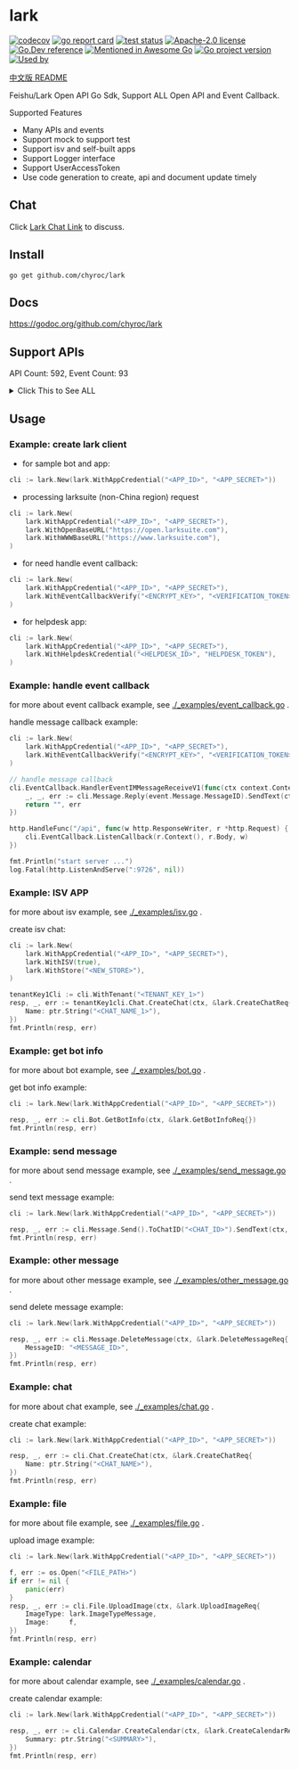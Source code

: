 # lark

[![codecov](https://codecov.io/gh/chyroc/lark/branch/master/graph/badge.svg?token=Z73T6YFF80)](https://codecov.io/gh/chyroc/lark)
[![go report card](https://goreportcard.com/badge/github.com/chyroc/lark "go report card")](https://goreportcard.com/report/github.com/chyroc/lark)
[![test status](https://github.com/chyroc/lark/actions/workflows/test.yml/badge.svg)](https://github.com/chyroc/lark/actions)
[![Apache-2.0 license](https://img.shields.io/badge/License-Apache%202.0-brightgreen.svg)](https://opensource.org/licenses/Apache-2.0)
[![Go.Dev reference](https://img.shields.io/badge/go.dev-reference-blue?logo=go&logoColor=white)](https://pkg.go.dev/github.com/chyroc/lark)
[![Mentioned in Awesome Go](https://awesome.re/mentioned-badge.svg)](https://github.com/avelino/awesome-go)
[![Go project version](https://badge.fury.io/go/github.com%2Fchyroc%2Flark.svg)](https://badge.fury.io/go/github.com%2Fchyroc%2Flark)
[![Used by](https://github-used-by.chyroc.cn/chyroc/lark.svg)]()

[中文版 README](./README_CN.md)

Feishu/Lark Open API Go Sdk, Support ALL Open API and Event Callback.

Supported Features

- Many APIs and events
- Support mock to support test
- Support isv and self-built apps
- Support Logger interface
- Support UserAccessToken
- Use code generation to create, api and document update timely

## Chat

⁣Click [Lark Chat Link](https://applink.feishu.cn/client/chat/chatter/add_by_link?link_token=985n4cf0-70d7-444c-909f-98885892c233) to discuss.

## Install

```shell
go get github.com/chyroc/lark
```

## Docs

https://godoc.org/github.com/chyroc/lark

## Support APIs

API Count: 592, Event Count: 93

<details>
  <summary>
    Click This to See ALL
  </summary>

- Auth
  - ResendAppTicket
  - GetAccessToken
  - RefreshAccessToken
  - GetUserInfo
- Contact
  - SearchUserOld
  - CreateUser
  - DeleteUser
  - GetUser
  - GetUserList
  - GetUserListOld
  - BatchGetUser
  - UpdateUserPatch
  - UpdateUser
  - BatchGetUserByID
  - BatchGetUserByIDOld
  - CreateDepartment
  - GetDepartment
  - GetDepartmentList
  - GetDepartmentListOld
  - GetParentDepartment
  - SearchDepartment
  - UpdateDepartmentPatch
  - UpdateDepartment
  - DeleteDepartment
  - UnbindDepartmentChat
  - CreateContactGroup
  - UpdateContactGroup
  - DeleteContactGroup
  - GetContactGroup
  - GetContactGroupList
  - GetContactMemberGroupList
  - AddContactGroupMember
  - BatchAddContactGroupMember
  - DeleteContactGroupMember
  - BatchDeleteContactGroupMember
  - GetContactGroupMember
  - GetEmployeeTypeEnumList
  - UpdateEmployeeTypeEnumPatch
  - DeleteEmployeeTypeEnum
  - CreateEmployeeTypeEnum
  - GetContactCustomAttrList
  - CreateContactUnit
  - UpdateContactUnit
  - DeleteContactUnit
  - GetContactUnit
  - GetContactUnitList
  - BindContactUnitDepartment
  - UnbindContactUnitDepartment
  - GetContactUnitDepartmentList
  - GetContactScopeList
- Message
  - SendEphemeralMessage
  - SendUrgentAppMessage
  - SendUrgentSmsMessage
  - SendUrgentPhoneMessage
  - SendRawMessage
  - SendRawMessageOld
  - BatchSendOldRawMessage
  - ReplyRawMessage
  - DeleteMessage
  - BatchDeleteMessage
  - UpdateMessage
  - UpdateMessageDelay
  - GetMessageReadUserList
  - GetBatchSentMessageReadUser
  - GetBatchSentMessageProgress
  - GetMessageList
  - GetMessageFile
  - GetMessage
  - DeleteEphemeralMessage
  - CreateMessageReaction
  - GetMessageReactionList
  - DeleteMessageReaction
- Chat
  - CreateChat
  - GetChat
  - GetChatOld
  - UpdateChat
  - DeleteChat
  - GetChatListOfSelf
  - SearchChat
  - GetChatMemberList
  - IsInChat
  - CreateChatManager
  - DeleteChatManager
  - AddChatMember
  - DeleteChatMember
  - JoinChat
  - GetChatAnnouncement
  - UpdateChatAnnouncement
  - GetChatModeration
  - UpdateChatModeration
  - UpdateChatTopNotice
  - DeleteChatTopNotice
- Bot
  - GetBotInfo
  - AddBotToChat
- Calendar
  - CreateCalendarACL
  - DeleteCalendarACL
  - GetCalendarACLList
  - SubscribeCalendarACL
  - GetPrimaryCalendar
  - CreateCalendar
  - DeleteCalendar
  - GetCalendar
  - GetCalendarList
  - UpdateCalendar
  - SearchCalendar
  - SubscribeCalendar
  - UnsubscribeCalendar
  - SubscribeCalendarChangeEvent
  - CreateCalendarEvent
  - DeleteCalendarEvent
  - GetCalendarEvent
  - GetCalendarEventList
  - UpdateCalendarEvent
  - SearchCalendarEvent
  - SubscribeCalendarEvent
  - CreateCalendarEventAttendee
  - GetCalendarEventAttendeeList
  - DeleteCalendarEventAttendee
  - GetCalendarEventAttendeeChatMemberList
  - GetCalendarFreeBusyList
  - CreateCalendarTimeoffEvent
  - DeleteCalendarTimeoffEvent
  - GenerateCaldavConf
  - CreateCalendarExchangeBinding
  - GetCalendarExchangeBinding
  - DeleteCalendarExchangeBinding
- Drive
  - GetDriveDocxDocument
  - GetDriveDocxDocumentRawContent
  - SubscribeDriveFile
  - SearchDriveFile
  - GetDriveFileMeta
  - CreateDriveFile
  - DeleteDriveFile
  - DeleteDriveSheetFile
  - GetDriveFolderMeta
  - GetDriveRootFolderMeta
  - GetDriveFolderChildren
  - GetDriveFileStatistics
  - GetDriveFileTask
  - CreateDriveExportTask
  - GetDriveExportTask
  - DownloadDriveExportTask
  - DownloadDriveFile
  - CopyDriveFile
  - CreateDriveFolder
  - MoveDriveFile
  - UploadDriveFile
  - PrepareUploadDriveFile
  - PartUploadDriveFile
  - FinishUploadDriveFile
  - DownloadDriveMedia
  - UploadDriveMedia
  - PrepareUploadDriveMedia
  - PartUploadDriveMedia
  - FinishUploadDriveMedia
  - CreateDriveMemberPermissionOld
  - TransferDriveMemberPermission
  - GetDriveMemberPermissionList
  - CreateDriveMemberPermission
  - DeleteDriveMemberPermission
  - DeleteDriveMemberPermissionOld
  - UpdateDriveMemberPermissionOld
  - UpdateDriveMemberPermission
  - CheckDriveMemberPermission
  - GetDrivePublicPermission
  - UpdateDrivePublicPermission
  - BatchGetDriveMediaTmpDownloadURL
  - GetDriveCommentList
  - GetDriveComment
  - CreateDriveComment
  - UpdateDriveComment
  - DeleteDriveComment
  - UpdateDriveCommentPatch
  - CreateDriveFileSubscription
  - GetDriveFileSubscription
  - UpdateDriveFileSubscription
  - CreateDriveDoc
  - GetDriveDocContent
  - UpdateDriveDocContent
  - GetDriveDocRawContent
  - GetDriveDocMeta
  - CreateSheet
  - GetSheetMeta
  - UpdateSheetProperty
  - BatchUpdateSheet
  - ImportSheet
  - CreateDriveImportTask
  - GetDriveImportTask
  - MoveSheetDimension
  - PrependSheetValue
  - AppendSheetValue
  - InsertSheetDimensionRange
  - AddSheetDimensionRange
  - UpdateSheetDimensionRange
  - DeleteSheetDimensionRange
  - GetSheetValue
  - BatchGetSheetValue
  - SetSheetValue
  - BatchSetSheetValue
  - SetSheetStyle
  - BatchSetSheetStyle
  - MergeSheetCell
  - UnmergeSheetCell
  - SetSheetValueImage
  - FindSheet
  - ReplaceSheet
  - CreateSheetConditionFormat
  - GetSheetConditionFormat
  - UpdateSheetConditionFormat
  - DeleteSheetConditionFormat
  - CreateSheetProtectedDimension
  - GetSheetProtectedDimension
  - UpdateSheetProtectedDimension
  - DeleteSheetProtectedDimension
  - CreateSheetDataValidationDropdown
  - DeleteSheetDataValidationDropdown
  - UpdateSheetDataValidationDropdown
  - GetSheetDataValidationDropdown
  - CreateSheetFilter
  - DeleteSheetFilter
  - UpdateSheetFilter
  - GetSheetFilter
  - CreateSheetFilterView
  - DeleteSheetFilterView
  - UpdateSheetFilterView
  - GetSheetFilterView
  - QuerySheetFilterView
  - CreateSheetFilterViewCondition
  - DeleteSheetFilterViewCondition
  - UpdateSheetFilterViewCondition
  - GetSheetFilterViewCondition
  - QuerySheetFilterViewCondition
  - CreateSheetFloatImage
  - DeleteSheetFloatImage
  - UpdateSheetFloatImage
  - GetSheetFloatImage
  - QuerySheetFloatImage
  - CreateWikiSpace
  - GetWikiSpaceList
  - GetWikiSpace
  - UpdateWikiSpaceSetting
  - DeleteWikiSpaceMember
  - AddWikiSpaceMember
  - CreateWikiNode
  - GetWikiNodeList
  - MoveWikiNode
  - GetWikiNode
  - MoveDocsToWiki
  - GetWikiTask
- Bitable
  - GetBitableViewList
  - CreateBitableView
  - DeleteBitableView
  - GetBitableRecordList
  - GetBitableRecord
  - CreateBitableRecord
  - BatchCreateBitableRecord
  - UpdateBitableRecord
  - BatchUpdateBitableRecord
  - DeleteBitableRecord
  - BatchDeleteBitableRecord
  - GetBitableFieldList
  - CreateBitableField
  - UpdateBitableField
  - DeleteBitableField
  - GetBitableAppRoleList
  - CreateBitableAppRole
  - DeleteBitableAppRole
  - UpdateBitableAppRole
  - BatchDeleteBitableAppRoleMember
  - BatchCreateBitableAppRoleMember
  - GetBitableAppRoleMemberList
  - CreateBitableAppRoleMember
  - DeleteBitableAppRoleMember
  - GetBitableTableList
  - CreateBitableTable
  - BatchCreateBitableTable
  - DeleteBitableTable
  - BatchDeleteBitableTable
  - UpdateBitableMeta
  - GetBitableMeta
- MeetingRoom
  - GetMeetingRoomCustomization
  - BatchGetMeetingRoomSummary
  - GetMeetingRoomBuildingList
  - BatchGetMeetingRoomBuilding
  - GetMeetingRoomRoomList
  - BatchGetMeetingRoomRoom
  - BatchGetMeetingRoomFreebusy
  - ReplyMeetingRoomInstance
  - CreateMeetingRoomBuilding
  - UpdateMeetingRoomBuilding
  - DeleteMeetingRoomBuilding
  - BatchGetMeetingRoomBuildingID
  - CreateMeetingRoomRoom
  - UpdateMeetingRoomRoom
  - DeleteMeetingRoomRoom
  - BatchGetMeetingRoomRoomID
  - GetMeetingRoomCountryList
  - GetMeetingRoomDistrictList
- Jssdk
  - GetJssdkTicket
- VC
  - ApplyVCReserve
  - UpdateVCReserve
  - DeleteVCReserve
  - GetVCReserve
  - GetVCReserveActiveMeeting
  - GetVCMeeting
  - ListVCMeetingByNo
  - InviteVCMeeting
  - KickoutVCMeeting
  - SetVCHostMeeting
  - EndVCMeeting
  - StartVCMeetingRecording
  - StopVCMeetingRecording
  - GetVCMeetingRecording
  - SetVCPermissionMeetingRecording
  - GetVCDailyReport
  - GetVCTopUserReport
  - GetVCRoomConfig
  - SetVCRoomConfig
- Application
  - IsApplicationUserAdmin
  - GetApplicationUserAdminScope
  - GetApplicationAppVisibility
  - GetApplicationUserVisibleApp
  - GetApplicationAppList
  - UpdateApplicationAppVisibility
  - GetApplicationAppAdminUserList
  - CheckUserIsInApplicationPaidScope
  - GetApplicationOrderList
  - GetApplicationOrder
  - GetApplicationUnderAuditList
  - GetApplication
  - GetApplicationVersion
  - UpdateApplicationVersion
  - UpdateApplication
  - GetApplicationUsageOverview
  - GetApplicationUsageTrend
  - UpdateApplicationFeedback
  - GetApplicationFeedbackList
- Mail
  - GetMailUser
  - CreateMailGroup
  - GetMailGroup
  - GetMailGroupList
  - UpdateMailGroupPatch
  - UpdateMailGroup
  - DeleteMailGroup
  - CreateMailGroupMember
  - GetMailGroupMember
  - GetMailGroupMemberList
  - DeleteMailGroupMember
  - CreateMailGroupPermissionMember
  - GetMailGroupPermissionMember
  - GetMailGroupPermissionMemberList
  - DeleteMailGroupPermissionMember
  - CreateMailGroupAlias
  - GetMailGroupAliasList
  - DeleteMailGroupAlias
  - CreatePublicMailbox
  - GetPublicMailbox
  - GetPublicMailboxList
  - UpdatePublicMailboxPatch
  - UpdatePublicMailbox
  - DeletePublicMailbox
  - CreatePublicMailboxMember
  - GetPublicMailboxMember
  - GetPublicMailboxMemberList
  - DeletePublicMailboxMember
  - ClearPublicMailboxMember
  - CreateMailPublicMailboxAlias
  - GetMailPublicMailboxAliasList
  - DeleteMailPublicMailboxAlias
  - CreateMailUserMailboxAlias
  - DeleteMailUserMailboxAlias
  - GetMailUserMailboxAliasList
  - DeleteMailUserMailbox
- Approval
  - GetApproval
  - GetApprovalInstanceList
  - GetApprovalInstance
  - CreateApprovalInstance
  - ApproveApprovalInstance
  - RejectApprovalInstance
  - TransferApprovalInstance
  - RollbackApprovalInstance
  - CancelApprovalInstance
  - SearchApprovalInstance
  - AddApprovalInstanceSign
  - UploadApprovalFile
  - SearchApprovalTask
  - GetApprovalUserTaskList
  - SearchApprovalCarbonCopy
  - CreateApprovalCarbonCopy
  - PreviewApprovalInstance
  - UpdateApprovalMessage
  - SubscribeApprovalSubscription
  - UnsubscribeApprovalSubscription
  - GetApprovalExternalList
  - SendApprovalMessage
- Helpdesk
  - CreateHelpdeskNotification
  - UpdateHelpdeskNotification
  - GetHelpdeskNotification
  - PreviewHelpdeskNotification
  - SubmitApproveHelpdeskNotification
  - CancelApproveHelpdeskNotification
  - ExecuteSendHelpdeskNotification
  - CancelSendHelpdeskNotification
  - StartHelpdeskService
  - GetHelpdeskTicket
  - UpdateHelpdeskTicket
  - GetHelpdeskTicketList
  - DownloadHelpdeskTicketImage
  - AnswerHelpdeskTicketUserQuery
  - GetHelpdeskTicketCustomizedFields
  - GetHelpdeskTicketMessageList
  - SendHelpdeskTicketMessage
  - SendHelpdeskMessage
  - GetHelpdeskTicketCustomizedFieldList
  - DeleteHelpdeskTicketCustomizedField
  - UpdateHelpdeskTicketCustomizedField
  - CreateHelpdeskTicketCustomizedField
  - GetHelpdeskTicketCustomizedField
  - CreateHelpdeskCategory
  - GetHelpdeskCategory
  - UpdateHelpdeskCategory
  - DeleteHelpdeskCategory
  - GetHelpdeskCategoryList
  - CreateHelpdeskFAQ
  - GetHelpdeskFAQ
  - UpdateHelpdeskFAQ
  - DeleteHelpdeskFAQ
  - GetHelpdeskFAQList
  - GetHelpdeskFAQImage
  - SearchHelpdeskFAQ
  - UpdateHelpdeskAgent
  - GetHelpdeskAgentEmail
  - CreateHelpdeskAgentSchedule
  - DeleteHelpdeskAgentSchedule
  - UpdateHelpdeskAgentSchedule
  - GetHelpdeskAgentSchedule
  - GetHelpdeskAgentScheduleList
  - CreateHelpdeskAgentSkill
  - GetHelpdeskAgentSkill
  - UpdateHelpdeskAgentSkill
  - DeleteHelpdeskAgentSkill
  - GetHelpdeskAgentSkillList
  - GetHelpdeskAgentSkillRuleList
  - SubscribeHelpdeskEvent
  - UnsubscribeHelpdeskEvent
- Admin
  - AdminResetPassword
  - GetAdminDeptStats
  - GetAdminUserStats
- HumanAuth
  - GetFaceVerifyAuthResult
  - UploadFaceVerifyImage
  - CropFaceVerifyImage
  - CreateIdentity
- AI
  - RecognizeBasicImage
  - RecognizeSpeechStream
  - RecognizeSpeechFile
  - TranslateText
  - DetectTextLanguage
  - DetectFaceAttributes
- Attendance
  - GetAttendanceGroupList
  - CreateAttendanceGroup
  - SearchAttendanceGroup
  - GetAttendanceGroup
  - DeleteAttendanceGroup
  - GetAttendanceShiftList
  - GetAttendanceShift
  - GetAttendanceShiftDetail
  - DeleteAttendanceShift
  - CreateAttendanceShift
  - GetAttendanceUserDailyShift
  - BatchCreateAttendanceUserDailyShift
  - GetAttendanceUserStatsField
  - GetAttendanceUserStatsView
  - UpdateAttendanceUserStatsView
  - GetAttendanceUserStatsData
  - GetAttendanceUserApproval
  - CreateAttendanceUserApproval
  - UpdateAttendanceRemedyApproval
  - BatchGetAttendanceUserFlow
  - GetAttendanceUserFlow
  - GetAttendanceUserTask
  - BatchCreateAttendanceUserFlow
  - GetAttendanceUserTaskRemedyAllowedRemedyList
  - GetAttendanceUserTaskRemedy
  - CreateAttendanceUserTaskRemedy
  - GetAttendanceUserSettingList
  - UpdateAttendanceUserSetting
  - DownloadAttendanceFile
  - UploadAttendanceFile
- File
  - UploadImage
  - DownloadImage
  - UploadFile
  - DownloadFile
- OKR
  - GetOKRPeriodList
  - BatchGetOKR
  - GetUserOKRList
- EHR
  - GetEHREmployeeList
  - DownloadEHRAttachments
- Tenant
  - GetTenant
- Search
  - CreateSearchDataSourceItem
  - GetSearchDataSourceItem
  - DeleteSearchDataSourceItem
  - CreateSearchDataSource
  - GetSearchDataSource
  - UpdateSearchDataSource
  - GetSearchDataSourceList
  - DeleteSearchDataSource
- Hire
  - GetHireJob
  - GetHireJobManager
  - GetHireTalent
  - GetHireAttachment
  - GetHireAttachmentPreview
  - GetHireResumeSource
  - CreateHireNote
  - UpdateHireNote
  - GetHireNote
  - GetHireNoteList
  - GetHireReferralByApplication
  - GetHireJobProcessList
  - CreateHireApplication
  - TerminateHireApplication
  - GetHireApplication
  - GetHireApplicationList
  - GetHireApplicationInterviewList
  - GetHireOfferByApplication
  - GetHireOfferSchema
  - MakeHireTransferOnboardByApplication
  - UpdateHireEmployee
  - GetHireEmployeeByApplication
  - GetHireEmployee
- Task
  - CreateTaskCollaborator
  - GetTaskCollaboratorList
  - DeleteTaskCollaborator
  - CreateTaskFollower
  - GetTaskFollowerList
  - DeleteTaskFollower
  - CreateTaskReminder
  - GetTaskReminderList
  - DeleteTaskReminder
  - CreateTask
  - GetTask
  - GetTaskList
  - DeleteTask
  - UpdateTask
  - CompleteTask
  - UncompleteTask
  - CreateTaskComment
  - GetTaskComment
  - DeleteTaskComment
  - UpdateTaskComment
- ACS
  - GetACSAccessRecordPhoto
  - GetACSAccessRecordList
  - GetACSDeviceList
  - GetACSUserFace
  - UpdateACSUserFace
  - GetACSUser
  - UpdateACSUser
  - GetACSUserList
- Baike
  - CreateBaikeDraft
  - CreateBaikeUpdate
  - CreateBaikeEntity
  - UpdateBaikeEntity
  - GetBaikeEntity
  - GetBaikeEntityList
  - MatchBaikeEntity
  - SearchBaikeEntity
  - HighlightBaikeEntity
  - GetBaikeClassificationList
- Passport
  - GetPassportSession
- Event
  - GetEventOutboundIpList
- EventCallback
  - EventV2ApplicationApplicationAppVersionAuditV6
  - EventV2ApplicationApplicationAppVersionPublishApplyV6
  - EventV2ApplicationApplicationAppVersionPublishRevokeV6
  - EventV2ApplicationApplicationCreatedV6
  - EventV2ContactCustomAttrEventUpdatedV3
  - EventV2DriveFileBitableRecordChangedV1
  - EventV2DriveFileTitleUpdatedV1
  - EventV2DriveFileReadV1
  - EventV2DriveFileEditV1
  - EventV1AppOpen
  - EventV1ShiftApproval
  - EventV1LeaveApprovalV2
  - EventV1OutApproval
  - EventV1WorkApproval
  - EventV2DriveFilePermissionMemberAddedV1
  - EventV2DriveFileTrashedV1
  - EventV2DriveFileDeletedV1
  - EventV2DriveFilePermissionMemberRemovedV1
  - EventV2ApprovalApprovalUpdatedV4
  - EventV1TripApproval
  - EventV1RemedyApproval
  - EventV1ThirdPartyMeetingRoomEventUpdated
  - EventV1ThirdPartyMeetingRoomEventDeleted
  - EventV2MeetingRoomMeetingRoomCreatedV1
  - EventV2MeetingRoomMeetingRoomUpdatedV1
  - EventV2MeetingRoomMeetingRoomStatusChangedV1
  - EventV2MeetingRoomMeetingRoomDeletedV1
  - EventV1ThirdPartyMeetingRoomEventCreated
  - EventV1OrderPaid
  - EventV1AppTicket
  - EventV1AppUninstalled
  - EventV1AppStatusChange
  - EventV2ApplicationApplicationVisibilityAddedV6
  - EventV2ApplicationApplicationFeedbackCreatedV6
  - EventV2ApplicationApplicationFeedbackUpdatedV6
  - EventV2AttendanceUserTaskUpdatedV1
  - EventV2AttendanceUserFlowCreatedV1
  - EventV2AwemeEcosystemAwemeUserBindedAccountV1
  - EventV2TaskTaskUpdateTenantV1
  - EventV2TaskTaskUpdatedV1
  - EventV2TaskTaskCommentUpdatedV1
  - EventV2HelpdeskTicketMessageCreatedV1
  - EventV2HelpdeskTicketCreatedV1
  - EventV2HelpdeskTicketUpdatedV1
  - EventV2HelpdeskNotificationApproveV1
  - EventV2ContactDepartmentCreatedV3
  - EventV2ContactDepartmentDeletedV3
  - EventV2ContactDepartmentUpdatedV3
  - EventV2ContactUserUpdatedV3
  - EventV2ContactUserCreatedV3
  - EventV2ContactUserDeletedV3
  - EventV2ContactScopeUpdatedV3
  - EventV2ContactEmployeeTypeEnumCreatedV3
  - EventV2ContactEmployeeTypeEnumActivedV3
  - EventV2ContactEmployeeTypeEnumDeactivatedV3
  - EventV2ContactEmployeeTypeEnumUpdatedV3
  - EventV2ContactEmployeeTypeEnumDeletedV3
  - EventV2IMMessageReceiveV1
  - EventV2IMMessageReadV1
  - EventV2IMMessageReactionDeletedV1
  - EventV2IMMessageReactionCreatedV1
  - EventV2IMChatDisbandedV1
  - EventV2IMChatUpdatedV1
  - EventV2IMChatMemberBotAddedV1
  - EventV2IMChatMemberBotDeletedV1
  - EventV2IMChatMemberUserAddedV1
  - EventV2IMChatMemberUserWithdrawnV1
  - EventV2IMChatMemberUserDeletedV1
  - EventV2VCMeetingMeetingStartedV1
  - EventV2VCMeetingMeetingEndedV1
  - EventV2VCMeetingJoinMeetingV1
  - EventV2VCMeetingLeaveMeetingV1
  - EventV2VCMeetingRecordingStartedV1
  - EventV2VCMeetingRecordingEndedV1
  - EventV2VCMeetingRecordingReadyV1
  - EventV2VCMeetingShareStartedV1
  - EventV2VCMeetingShareEndedV1
  - EventV2ACSAccessRecordCreatedV1
  - EventV2ACSUserUpdatedV1
  - EventV2CalendarCalendarACLCreatedV4
  - EventV2CalendarCalendarACLDeletedV4
  - EventV2CalendarCalendarEventChangedV4
  - EventV2CalendarCalendarChangedV4
  - EventV1AddBot
  - EventV1RemoveBot
  - EventV1P2PChatCreate
  - EventV1ReceiveMessage
  - EventV1AddUserToChat
  - EventV1RemoveUserFromChat
  - EventV1RevokeAddUserFromChat
  - EventV1ChatDisband
  - EventV1ApprovalTask
  - EventV1ApprovalCc
- AppLink
  - OpenLark
  - OpenMiniProgram
  - OpenWebApp
  - OpenChat
  - OpenCalender
  - OpenCalenderView
  - OpenCalenderEventCreate
  - OpenCalenderAccount
  - OpenDocs
  - OpenBot
  - OpenSSOLogin
  - OpenWebURL
  - OpenTask
  - OpenTaskCreate
  - OpenTaskDetail
  - OpenTaskTab
  - OpenScan


</details>

## Usage

### Example: create lark client

- for sample bot and app:

```go
cli := lark.New(lark.WithAppCredential("<APP_ID>", "<APP_SECRET>"))
```

- processing larksuite (non-China region) request

```go
cli := lark.New(
    lark.WithAppCredential("<APP_ID>", "<APP_SECRET>"),
    lark.WithOpenBaseURL("https://open.larksuite.com"),
    lark.WithWWWBaseURL("https://www.larksuite.com"),
)
```

- for need handle event callback:

```go
cli := lark.New(
    lark.WithAppCredential("<APP_ID>", "<APP_SECRET>"),
    lark.WithEventCallbackVerify("<ENCRYPT_KEY>", "<VERIFICATION_TOKEN>"),
)
```

- for helpdesk app:

```go
cli := lark.New(
    lark.WithAppCredential("<APP_ID>", "<APP_SECRET>"),
    lark.WithHelpdeskCredential("<HELPDESK_ID>", "HELPDESK_TOKEN"),
)
```

### Example: handle event callback

for more about event callback example, see [./_examples/event_callback.go](./_examples/event_callback.go) .

handle message callback example:

```go
cli := lark.New(
    lark.WithAppCredential("<APP_ID>", "<APP_SECRET>"),
    lark.WithEventCallbackVerify("<ENCRYPT_KEY>", "<VERIFICATION_TOKEN>"),
)

// handle message callback
cli.EventCallback.HandlerEventIMMessageReceiveV1(func(ctx context.Context, cli *lark.Lark, schema string, header *lark.EventV2Header, event *lark.EventV2IMMessageReceiveV1) (string, error) {
    _, _, err := cli.Message.Reply(event.Message.MessageID).SendText(ctx, "hi, "+event.Message.Content)
    return "", err
})

http.HandleFunc("/api", func(w http.ResponseWriter, r *http.Request) {
    cli.EventCallback.ListenCallback(r.Context(), r.Body, w)
})

fmt.Println("start server ...")
log.Fatal(http.ListenAndServe(":9726", nil))
```

### Example: ISV APP

for more about isv example, see [./_examples/isv.go](./_examples/isv.go) .

create isv chat:

```go
cli := lark.New(
    lark.WithAppCredential("<APP_ID>", "<APP_SECRET>"),
    lark.WithISV(true),
    lark.WithStore("<NEW_STORE>"),
)

tenantKey1Cli := cli.WithTenant("<TENANT_KEY_1>")
resp, _, err := tenantKey1cli.Chat.CreateChat(ctx, &lark.CreateChatReq{
    Name: ptr.String("<CHAT_NAME_1>"),
})
fmt.Println(resp, err)
```

### Example: get bot info

for more about bot example, see [./_examples/bot.go](./_examples/bot.go) .

get bot info example:

```go
cli := lark.New(lark.WithAppCredential("<APP_ID>", "<APP_SECRET>"))

resp, _, err := cli.Bot.GetBotInfo(ctx, &lark.GetBotInfoReq{})
fmt.Println(resp, err)
```

### Example: send message

for more about send message example, see [./_examples/send_message.go](./_examples/send_message.go) .

send text message example:

```go
cli := lark.New(lark.WithAppCredential("<APP_ID>", "<APP_SECRET>"))

resp, _, err := cli.Message.Send().ToChatID("<CHAT_ID>").SendText(ctx, "<TEXT>")
fmt.Println(resp, err)
```

### Example: other message

for more about other message example, see [./_examples/other_message.go](./_examples/other_message.go) .

send delete message example:

```go
cli := lark.New(lark.WithAppCredential("<APP_ID>", "<APP_SECRET>"))

resp, _, err := cli.Message.DeleteMessage(ctx, &lark.DeleteMessageReq{
    MessageID: "<MESSAGE_ID>",
})
fmt.Println(resp, err)
```

### Example: chat

for more about chat example, see [./_examples/chat.go](./_examples/chat.go) .

create chat example:

```go
cli := lark.New(lark.WithAppCredential("<APP_ID>", "<APP_SECRET>"))

resp, _, err := cli.Chat.CreateChat(ctx, &lark.CreateChatReq{
    Name: ptr.String("<CHAT_NAME>"),
})
fmt.Println(resp, err)
```

### Example: file

for more about file example, see [./_examples/file.go](./_examples/file.go) .

upload image example:

```go
cli := lark.New(lark.WithAppCredential("<APP_ID>", "<APP_SECRET>"))

f, err := os.Open("<FILE_PATH>")
if err != nil {
    panic(err)
}
resp, _, err := cli.File.UploadImage(ctx, &lark.UploadImageReq{
    ImageType: lark.ImageTypeMessage,
    Image:     f,
})
fmt.Println(resp, err)
```

### Example: calendar

for more about calendar example, see [./_examples/calendar.go](./_examples/calendar.go) .

create calendar example:

```go
cli := lark.New(lark.WithAppCredential("<APP_ID>", "<APP_SECRET>"))

resp, _, err := cli.Calendar.CreateCalendar(ctx, &lark.CreateCalendarReq{
    Summary: ptr.String("<SUMMARY>"),
})
fmt.Println(resp, err)
```
